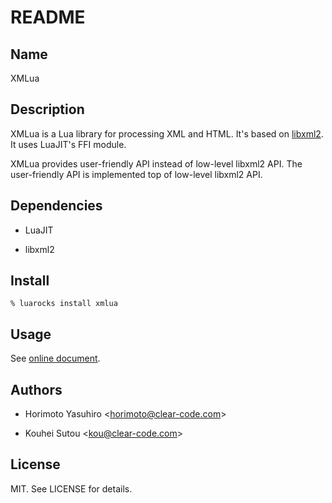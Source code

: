 # README

## Name

XMLua

## Description

XMLua is a Lua library for processing XML and HTML. It's based on
[libxml2](http://xmlsoft.org/). It uses LuaJIT's FFI module.

XMLua provides user-friendly API instead of low-level libxml2 API.
The user-friendly API is implemented top of low-level libxml2 API.

## Dependencies

  * LuaJIT

  * libxml2

## Install

```console
% luarocks install xmlua
```

## Usage

See [online document](https://clear-code.github.io/xmlua/).

## Authors

  * Horimoto Yasuhiro \<horimoto@clear-code.com\>

  * Kouhei Sutou \<kou@clear-code.com\>

## License

MIT. See LICENSE for details.
